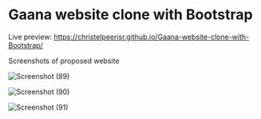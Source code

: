 # Gaana website clone with Bootstrap
Live preview: https://christelpeerisr.github.io/Gaana-website-clone-with-Bootstrap/

Screenshots of proposed website

![Screenshot (89)](https://github.com/ChristelPeerisR/Ganna/assets/83603996/afe5398b-c025-4720-8433-3718f6b669e3)

![Screenshot (90)](https://github.com/ChristelPeerisR/Ganna/assets/83603996/a93e5d8b-b917-4451-b056-43263c9a0b25)

![Screenshot (91)](https://github.com/ChristelPeerisR/Ganna/assets/83603996/7874f780-ffa6-4f14-8a2d-9204f5ca16e0)
